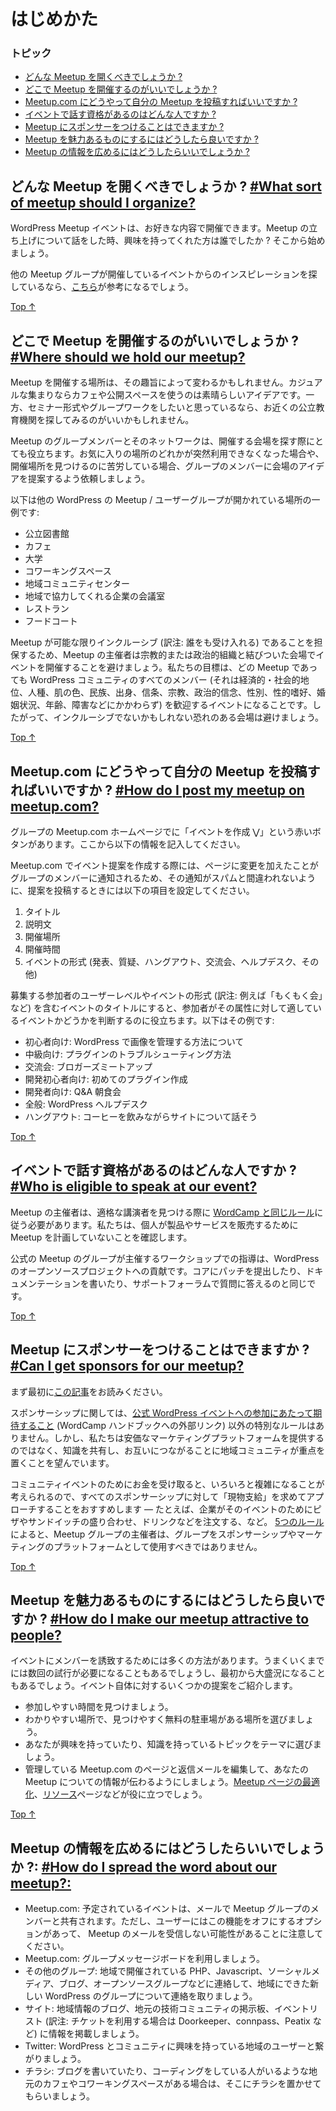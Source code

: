 <!--
# Getting Started
-->
# はじめかた

<!--
### Topics
-->
### トピック

<!--
*   [What sort of meetup should I organize?](#what-sort-of-meetup-should-i-organize)
*   [Where should we hold our meetup?](#where-should-we-hold-our-meetup)
*   [How do I post my meetup on meetup.com?](#how-do-i-post-my-meetup-on-meetup-com)
*   [Who is eligible to speak at our event?](#who-is-eligible-to-speak-at-our-event)
*   [Can I get sponsors for our meetup?](#can-i-get-sponsors-for-our-meetup)
*   [How do I make our meetup attractive to people?](#how-do-i-make-our-meetup-attractive-to-people)
*   [How do I spread the word about our meetup?:](#how-do-i-spread-the-word-about-our-meetup)
-->
*   [どんな Meetup を開くべきでしょうか ?](#what-sort-of-meetup-should-i-organize)
*   [どこで Meetup を開催するのがいいでしょうか ?](#where-should-we-hold-our-meetup)
*   [Meetup.com にどうやって自分の Meetup を投稿すればいいですか ?](#how-do-i-post-my-meetup-on-meetup-com)
*   [イベントで話す資格があるのはどんな人ですか ?](#who-is-eligible-to-speak-at-our-event)
*   [Meetup にスポンサーをつけることはできますか ?](#can-i-get-sponsors-for-our-meetup)
*   [Meetup を魅力あるものにするにはどうしたら良いですか ?](#how-do-i-make-our-meetup-attractive-to-people)
*   [Meetup の情報を広めるにはどうしたらいいでしょうか ?](#how-do-i-spread-the-word-about-our-meetup)

<!--
## What sort of meetup should I organize? [#What sort of meetup should I organize?](#what-sort-of-meetup-should-i-organize)
-->
## どんな Meetup を開くべきでしょうか ? [#What sort of meetup should I organize?](#what-sort-of-meetup-should-i-organize)

<!--
Your WordPress meetup event can be anything you like. Who are the people you have talked to about setting up your meetup interested in? Start there.
-->
WordPress Meetup イベントは、お好きな内容で開催できます。Meetup の立ち上げについて話をした時、興味を持ってくれた方は誰でしたか ? そこから始めましょう。

<!--
If you are looking for inspiration about the kinds of meetups that people host, [here are some ideas](https://make.wordpress.org/community/handbook/meetup-organizer/event-formats/).
-->
他の Meetup グループが開催しているイベントからのインスピレーションを探しているなら、[こちら](https://make.wordpress.org/community/handbook/meetup-organizer/event-formats/)が参考になるでしょう。

[Top ↑](#top)

<!--
## Where should we hold our meetup? [#Where should we hold our meetup?](#where-should-we-hold-our-meetup)
-->
## どこで Meetup を開催するのがいいでしょうか ? [#Where should we hold our meetup?](#where-should-we-hold-our-meetup)

<!--
Where you hold your meetup will depend on the kind of meetup you have. If it’s a casual hangout, then coffee shops and public spaces are a great idea. If you are keen on doing some educational or informational meetups, you may want to look at your city or town’s public education locations.
-->
Meetup を開催する場所は、その趣旨によって変わるかもしれません。カジュアルな集まりならカフェや公開スペースを使うのは素晴らしいアイデアです。一方、セミナー形式やグループワークをしたいと思っているなら、お近くの公立教育機関を探してみるのがいいかもしれません。

<!--
Your meetup group members and their network of contacts can be a great resource for meetup venues; ask group members to suggest venue ideas for future gatherings if one of your favorite spots suddenly becomes unavailable or if you’re struggling to find somewhere to meet.
-->
Meetup のグループメンバーとそのネットワークは、開催する会場を探す際にとても役立ちます。お気に入りの場所のどれかが突然利用できなくなった場合や、開催場所を見つけるのに苦労している場合、グループのメンバーに会場のアイデアを提案するよう依頼しましょう。

<!--
Here are some locations that other WordPress meetup/user groups have found work for them:
-->
以下は他の WordPress の Meetup / ユーザーグループが開かれている場所の一例です:

<!--
*   public library
*   coffee shop
*   community college
*   state university
*   co-office/co-working space
*   community center
*   the conference room of a friendly local business
*   restaurant
*   food court at a mall
-->
*   公立図書館
*   カフェ
*   大学
*   コワーキングスペース
*   地域コミュニティセンター
*   地域で協力してくれる企業の会議室
*   レストラン
*   フードコート

<!--
To ensure that meetups are as inclusive as possible, we now ask organizers to avoid holding events at venues that have ties to religious or political organizations. Our goal is for any event to be welcoming for every member of the WordPress community (regardless of economic or social status, race, color, ethnic origin, national origin, creed, religion, political belief, gender, sexual orientation, marital status, age, or disability), and thus we avoid venues with affiliations that might not be inclusive.
-->
Meetup が可能な限りインクルーシブ (訳注: 誰をも受け入れる) であることを担保するため、Meetup の主催者は宗教的または政治的組織と結びついた会場でイベントを開催することを避けましょう。私たちの目標は、どの Meetup であっても WordPress コミュニティのすべてのメンバー (それは経済的・社会的地位、人種、肌の色、民族、出身、信条、宗教、政治的信念、性別、性的嗜好、婚姻状況、年齢、障害などにかかわらず) を歓迎するイベントになることです。したがって、インクルーシブでないかもしれない恐れのある会場は避けましょう。

[Top ↑](#top)

<!--
## How do I post my meetup on meetup.com? [#How do I post my meetup on meetup.com?](#how-do-i-post-my-meetup-on-meetup-com)
-->
## Meetup.com にどうやって自分の Meetup を投稿すればいいですか ? [#How do I post my meetup on meetup.com?](#how-do-i-post-my-meetup-on-meetup-com)

<!--
In the center column of your group’s meetup.com home page just below the title of your group you will see a plus sign (+) and the text “Suggest a new meetup”. Select that and complete the following information.
-->
グループの Meetup.com ホームページでに「イベントを作成 ⋁」という赤いボタンがあります。ここから以下の情報を記入してください。

<!--
Because meetup.com will update your members as you make adjustments to the page, in order to help the group retain a non-“spammy” feel, we ask that you have the following items ready to go when you post your suggestion.
-->
Meetup.com でイベント提案を作成する際には、ページに変更を加えたことがグループのメンバーに通知されるため、その通知がスパムと間違われないように、提案を投稿するときには以下の項目を設定してください。

<!--
1.  Title
2.  Description
3.  Location
4.  Time duration
5.  Event Type (Presentation, Q&A, Hangout, Social, Help Desk, Other)
-->
1.  タイトル
2.  説明文
3.  開催場所
4.  開催時間
5.  イベントの形式 (発表、質疑、ハングアウト、交流会、ヘルプデスク、その他)

<!--
Here are some suggestions for event title formats that start with a targeted user level or event type to help your members quickly decide if the event is for them:
-->
募集する参加者のユーザーレベルやイベントの形式 (訳注: 例えば「もくもく会」など) を含むイベントのタイトルにすると、参加者がその属性に対して適しているイベントかどうかを判断するのに役立ちます。以下はその例です:

<!--
*   Beginner: Managing images in WordPress
*   Intermediate: How to troubleshoot a plugin
*   Social: Bloggers meet and greet
*   Developer Beginner: Building your first plugin
*   Developer: Breakfast with Q&A
*   All Levels: WordPress Help Desk
*   Hangout: Let’s chat about our sites over coffee
-->
*   初心者向け: WordPress で画像を管理する方法について
*   中級向け: プラグインのトラブルシューティング方法
*   交流会: ブロガーズミートアップ
*   開発初心者向け: 初めてのプラグイン作成
*   開発者向け: Q&A 朝食会
*   全般: WordPress ヘルプデスク
*   ハングアウト: コーヒーを飲みながらサイトについて話そう

[Top ↑](#top)

<!--
## Who is eligible to speak at our event? [#Who is eligible to speak at our event?](#who-is-eligible-to-speak-at-our-event)
-->
## イベントで話す資格があるのはどんな人ですか ? [#Who is eligible to speak at our event?](#who-is-eligible-to-speak-at-our-event)

<!--
Event organizers for meetups should [follow the same rules as WordCamp](https://make.wordpress.org/community/handbook/wordcamp-organizer-handbook/planning-details/speakers/) when finding eligible speakers. We do ask that individuals do not schedule meetups in order to sell products or services.
-->
Meetup の主催者は、適格な講演者を見つける際に [WordCamp と同じルール](https://make.wordpress.org/community/handbook/wordcamp-organizer-handbook/planning-details/speakers/)に従う必要があります。私たちは、個人が製品やサービスを販売するために Meetup を計画していないことを確認します。

<!--
Teaching a workshop organized by an official meetup group is a contribution to the WordPress open source project, just like submitting a patch to core, writing documentation for the codex, or answering questions in the support forums.
-->
公式の Meetup のグループが主催するワークショップでの指導は、WordPress のオープンソースプロジェクトへの貢献です。コアにパッチを提出したり、ドキュメンテーションを書いたり、サポートフォーラムで質問に答えるのと同じです。

[Top ↑](#top)

<!--
## Can I get sponsors for our meetup? [#Can I get sponsors for our meetup?](#can-i-get-sponsors-for-our-meetup)
-->
## Meetup にスポンサーをつけることはできますか ? [#Can I get sponsors for our meetup?](#can-i-get-sponsors-for-our-meetup)

<!--
Please read the [following post before you continue](https://make.wordpress.org/community/2014/05/07/meetup-sponsorships-and-other-local-community-stuff/).
-->
まず最初に[この記事](https://make.wordpress.org/community/2014/05/07/meetup-sponsorships-and-other-local-community-stuff/)をお読みください。

<!--
There are no specific rules around sponsorship, other than [the set of expectations for participation with official WordPress events](https://make.wordpress.org/community/handbook/wordcamp-organizer-handbook/become-an-organizer/representing-wordpress/) (External link to WordCamp handbook). However, we want local communities to focus on sharing knowledge and connecting with each other, not on providing a cheap marketing platform.
-->
スポンサーシップに関しては、[公式 WordPress イベントへの参加にあたって期待すること](https://make.wordpress.org/community/handbook/wordcamp-organizer-handbook/become-an-organizer/representing-wordpress/) (WordCamp ハンドブックへの外部リンク) 以外の特別なルールはありません。しかし、私たちは安価なマーケティングプラットフォームを提供するのではなく、知識を共有し、お互いにつながることに地域コミュニティが重点を置くことを望んでいます。

<!--
Handling money for a community event can get complicated quickly (taxes! transparency!), so we suggest that any and all sponsorship be approached as “in-kind” — for example, when a company sponsors by ordering pizzas or a sandwich platter for a certain event. Meetup group organizers should not use the group as a sponsorship/marketing platform, according to the [five good-faith rules](https://make.wordpress.org/community/handbook/meetup-organizer/meetup-program-basics/#the-five-good-faith-rules).
-->
コミュニティイベントのためにお金を受け取ると、いろいろと複雑になることが考えられるので、すべてのスポンサーシップに対して「現物支給」を求めてアプローチすることをおすすめします — たとえば、企業がそのイベントのためにピザやサンドイッチの盛り合わせ、ドリンクなどを注文する、など。
[5つのルール](https://make.wordpress.org/community/handbook/meetup-organizer/meetup-program-basics/#the-five-good-faith-rules)によると、Meetup グループの主催者は、グループをスポンサーシップやマーケティングのプラットフォームとして使用すべきではありません。

[Top ↑](#top)

<!--
## How do I make our meetup attractive to people? [#How do I make our meetup attractive to people?](#how-do-i-make-our-meetup-attractive-to-people)
-->
## Meetup を魅力あるものにするにはどうしたら良いですか ? [#How do I make our meetup attractive to people?](#how-do-i-make-our-meetup-attractive-to-people)

<!--
There are many ways to help attract members to your event. Please keep in mind that it may take one or two tries to gain traction while others may be a smash hit from the start. Some suggestions for the event itself:
-->
イベントにメンバーを誘致するためには多くの方法があります。うまくいくまでには数回の試行が必要になることもあるでしょうし、最初から大盛況になることもあるでしょう。イベント自体に対するいくつかの提案をご紹介します。

<!--
*   Find a time when people can attend.
*   Choose a location that is easy to find and has easy or free parking.
*   If you select a topic choose one that you are interested in or knowledgeable about.
*   Optimize your meetup.com page/s and welcome email to give people great information about your meetup There are [more ideas on how to do that](https://make.wordpress.org/community/handbook/meetup-organizer/getting-started/optimizing-your-meetup-page/), and \[[resources to help you do that on this page here](https://make.wordpress.org/community/handbook/meetup-organizer/resources/)\]
-->
*   参加しやすい時間を見つけましょう。
*   わかりやすい場所で、見つけやすく無料の駐車場がある場所を選びましょう。
*   あなたが興味を持っていたり、知識を持っているトピックをテーマに選びましょう。
*   管理している Meetup.com のページと返信メールを編集して、あなたの Meetup についての情報が伝わるようにしましょう。[Meetup ページの最適化](https://make.wordpress.org/community/handbook/meetup-organizer/getting-started/optimizing-your-meetup-page/)、[リソース](https://make.wordpress.org/community/handbook/meetup-organizer/resources/)ページなどが役に立つでしょう。

[Top ↑](#top)

<!--
## How do I spread the word about our meetup?: [#How do I spread the word about our meetup?:](#how-do-i-spread-the-word-about-our-meetup)
-->
## Meetup の情報を広めるにはどうしたらいいでしょうか ?: [#How do I spread the word about our meetup?:](#how-do-i-spread-the-word-about-our-meetup)

<!--
*   Meetup.com: Any scheduled events will be shared with the meetup group via email. Please keep in mind users have the option to turn this feature of meetup off and may not receive your meetup emails.
*   Meetup.com: group message board
*   Other Groups: contacting local PHP, Javascript, social media, blogging, or open source groups (etc) to tell them about a new WordPress group in town
*   Websites: city blogs, local tech community message boards or event listings
*   Twitter: connect with local users who have an interest in WordPress and community
*   Flyers: if there’s a local coffee shop where you see other people blogging or coding, put up a flyer there. Same thing with your local co-working space.
-->
*   Meetup.com: 予定されているイベントは、メールで Meetup グループのメンバーと共有されます。ただし、ユーザーにはこの機能をオフにするオプションがあって、 Meetup のメールを受信しない可能性があることに注意してください。
*   Meetup.com: グループメッセージボードを利用しましょう。
*   その他のグループ: 地域で開催されている PHP、Javascript、ソーシャルメディア、ブログ、オープンソースグループなどに連絡して、地域にできた新しい WordPress のグループについて連絡を取りましょう。
*   サイト: 地域情報のブログ、地元の技術コミュニティの掲示板、イベントリスト (訳注: チケットを利用する場合は Doorkeeper、connpass、Peatix など) に情報を掲載しましょう。
*   Twitter: WordPress とコミュニティに興味を持っている地域のユーザーと繋がりましょう。
*   チラシ: ブログを書いていたり、コーディングをしている人がいるような地元のカフェやコワーキングスペースがある場合は、そこにチラシを置かせてもらいましょう。
